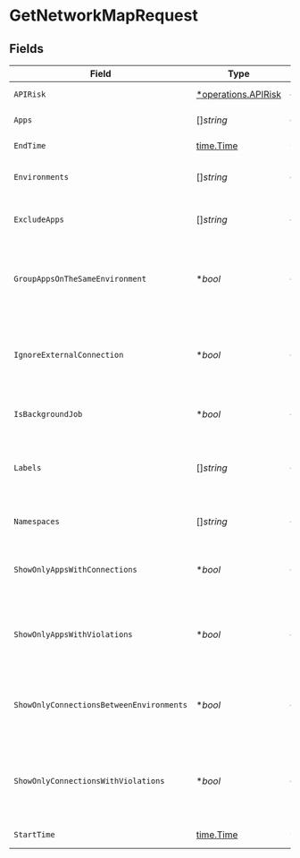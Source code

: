 # GetNetworkMapRequest


## Fields

| Field                                                                          | Type                                                                           | Required                                                                       | Description                                                                    |
| ------------------------------------------------------------------------------ | ------------------------------------------------------------------------------ | ------------------------------------------------------------------------------ | ------------------------------------------------------------------------------ |
| `APIRisk`                                                                      | [*operations.APIRisk](../../models/operations/apirisk.md)                      | :heavy_minus_sign:                                                             | minimum api risk level                                                         |
| `Apps`                                                                         | []*string*                                                                     | :heavy_minus_sign:                                                             | Array of App names                                                             |
| `EndTime`                                                                      | [time.Time](https://pkg.go.dev/time#Time)                                      | :heavy_check_mark:                                                             | End date of the query                                                          |
| `Environments`                                                                 | []*string*                                                                     | :heavy_minus_sign:                                                             | Array of environments names                                                    |
| `ExcludeApps`                                                                  | []*string*                                                                     | :heavy_minus_sign:                                                             | Array of App/pod names to exclude                                              |
| `GroupAppsOnTheSameEnvironment`                                                | **bool*                                                                        | :heavy_minus_sign:                                                             | When true, the API will aggregate Apps that are on the same environment        |
| `IgnoreExternalConnection`                                                     | **bool*                                                                        | :heavy_minus_sign:                                                             | When true, the API will ignore connections coming from external IP addresses   |
| `IsBackgroundJob`                                                              | **bool*                                                                        | :heavy_minus_sign:                                                             | should run as background job or not                                            |
| `Labels`                                                                       | []*string*                                                                     | :heavy_minus_sign:                                                             | Array of labels. Each label is a string with format key:value                  |
| `Namespaces`                                                                   | []*string*                                                                     | :heavy_minus_sign:                                                             | Array of namespaces ids                                                        |
| `ShowOnlyAppsWithConnections`                                                  | **bool*                                                                        | :heavy_minus_sign:                                                             | When true, the API will only return Apps with connections                      |
| `ShowOnlyAppsWithViolations`                                                   | **bool*                                                                        | :heavy_minus_sign:                                                             | When true, the API will only return Apps that violated the active policy       |
| `ShowOnlyConnectionsBetweenEnvironments`                                       | **bool*                                                                        | :heavy_minus_sign:                                                             | When true, the API will only return connections between environments           |
| `ShowOnlyConnectionsWithViolations`                                            | **bool*                                                                        | :heavy_minus_sign:                                                             | When true, the API will only return connections that violate the active policy |
| `StartTime`                                                                    | [time.Time](https://pkg.go.dev/time#Time)                                      | :heavy_check_mark:                                                             | Start date of the query                                                        |
